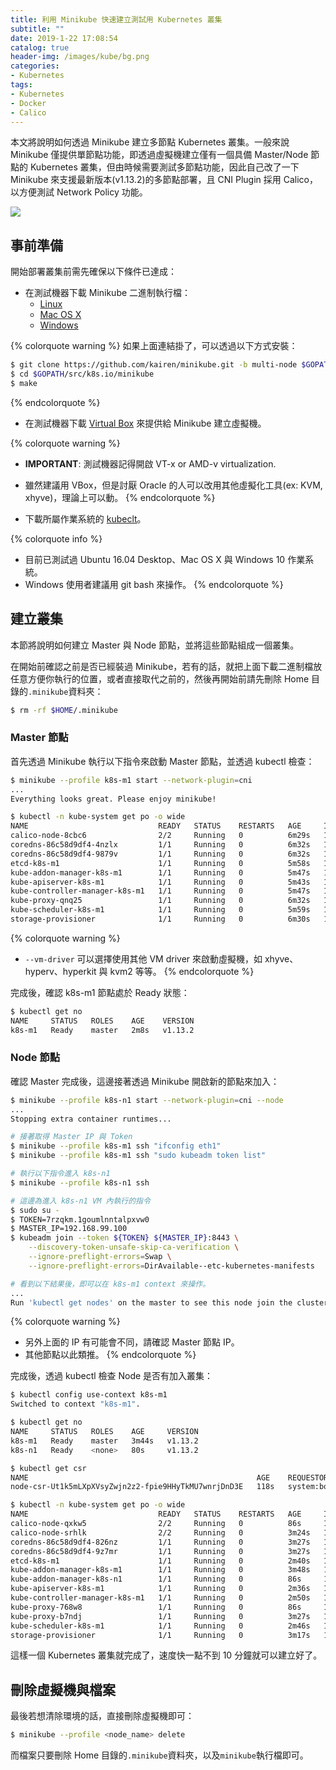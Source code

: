 ```yaml
---
title: 利用 Minikube 快速建立測試用 Kubernetes 叢集
subtitle: ""
date: 2019-1-22 17:08:54
catalog: true
header-img: /images/kube/bg.png
categories:
- Kubernetes
tags:
- Kubernetes
- Docker
- Calico
---
```

本文將說明如何透過 Minikube 建立多節點 Kubernetes 叢集。一般來說 Minikube 僅提供單節點功能，即透過虛擬機建立僅有一個具備 Master/Node 節點的 Kubernetes 叢集，但由時候需要測試多節點功能，因此自己改了一下 Minikube 來支援最新版本(v1.13.2)的多節點部署，且 CNI Plugin 採用 Calico，以方便測試 Network Policy 功能。

![](/images/kube/minikube-logo.jpg)

<!--more-->

## 事前準備
開始部署叢集前需先確保以下條件已達成：

* 在測試機器下載 Minikube 二進制執行檔：
    * [Linux](https://github.com/kairen/minikube/releases/download/v0.33.1-multi-node/minikube-linux-amd64)
    * [Mac OS X](https://github.com/kairen/minikube/releases/download/v0.33.1-multi-node/minikube-darwin-amd64)
    * [Windows](https://github.com/kairen/minikube/releases/download/v0.33.1-multi-node/minikube-windows-amd64.exe)

{% colorquote warning %}
如果上面連結掛了，可以透過以下方式安裝：
```bash
$ git clone https://github.com/kairen/minikube.git -b multi-node $GOPATH/src/k8s.io/minikube
$ cd $GOPATH/src/k8s.io/minikube
$ make
```
{% endcolorquote %}

* 在測試機器下載 [Virtual Box](https://www.virtualbox.org/wiki/Downloads) 來提供給 Minikube 建立虛擬機。

{% colorquote warning %}
* **IMPORTANT**: 測試機器記得開啟 VT-x or AMD-v virtualization.
* 雖然建議用 VBox，但是討厭 Oracle 的人可以改用其他虛擬化工具(ex: KVM, xhyve)，理論上可以動。
{% endcolorquote %}

* 下載所屬作業系統的 [kubeclt](https://kubernetes.io/docs/tasks/tools/install-kubectl/)。

{% colorquote info %}
* 目前已測試過 Ubuntu 16.04 Desktop、Mac OS X 與 Windows 10 作業系統。
* Windows 使用者建議用 git bash 來操作。
{% endcolorquote %}

## 建立叢集
本節將說明如何建立 Master 與 Node 節點，並將這些節點組成一個叢集。

在開始前確認之前是否已經裝過 Minikube，若有的話，就把上面下載二進制檔放任意方便你執行的位置，或者直接取代之前的，然後再開始前請先刪除 Home 目錄的`.minikube`資料夾：
```bash
$ rm -rf $HOME/.minikube
```

### Master 節點
首先透過 Minikube 執行以下指令來啟動 Master 節點，並透過 kubectl 檢查：
```bash
$ minikube --profile k8s-m1 start --network-plugin=cni
...
Everything looks great. Please enjoy minikube!

$ kubectl -n kube-system get po -o wide
NAME                             READY   STATUS    RESTARTS   AGE     IP               NODE     NOMINATED NODE   READINESS GATES
calico-node-8cbc6                2/2     Running   0          6m29s   192.168.99.100   k8s-m1   <none>           <none>
coredns-86c58d9df4-4nzlx         1/1     Running   0          6m32s   10.244.0.3       k8s-m1   <none>           <none>
coredns-86c58d9df4-9879v         1/1     Running   0          6m32s   10.244.0.2       k8s-m1   <none>           <none>
etcd-k8s-m1                      1/1     Running   0          5m58s   192.168.99.100   k8s-m1   <none>           <none>
kube-addon-manager-k8s-m1        1/1     Running   0          5m47s   192.168.99.100   k8s-m1   <none>           <none>
kube-apiserver-k8s-m1            1/1     Running   0          5m43s   192.168.99.100   k8s-m1   <none>           <none>
kube-controller-manager-k8s-m1   1/1     Running   0          5m47s   192.168.99.100   k8s-m1   <none>           <none>
kube-proxy-qnq25                 1/1     Running   0          6m32s   192.168.99.100   k8s-m1   <none>           <none>
kube-scheduler-k8s-m1            1/1     Running   0          5m59s   192.168.99.100   k8s-m1   <none>           <none>
storage-provisioner              1/1     Running   0          6m30s   192.168.99.100   k8s-m1   <none>           <none>
```

{% colorquote warning %}
* `--vm-driver` 可以選擇使用其他 VM driver 來啟動虛擬機，如 xhyve、hyperv、hyperkit 與 kvm2 等等。
{% endcolorquote %}

完成後，確認 k8s-m1 節點處於 Ready 狀態：
```bash
$ kubectl get no
NAME     STATUS   ROLES    AGE    VERSION
k8s-m1   Ready    master   2m8s   v1.13.2
```

### Node 節點
確認 Master 完成後，這邊接著透過 Minikube 開啟新的節點來加入：
```bash
$ minikube --profile k8s-n1 start --network-plugin=cni --node
...
Stopping extra container runtimes...

# 接著取得 Master IP 與 Token
$ minikube --profile k8s-m1 ssh "ifconfig eth1"
$ minikube --profile k8s-m1 ssh "sudo kubeadm token list"

# 執行以下指令進入 k8s-n1
$ minikube --profile k8s-n1 ssh

# 這邊為進入 k8s-n1 VM 內執行的指令
$ sudo su -
$ TOKEN=7rzqkm.1goumlnntalpxvw0
$ MASTER_IP=192.168.99.100
$ kubeadm join --token ${TOKEN} ${MASTER_IP}:8443 \
    --discovery-token-unsafe-skip-ca-verification \
    --ignore-preflight-errors=Swap \
    --ignore-preflight-errors=DirAvailable--etc-kubernetes-manifests

# 看到以下結果後，即可以在 k8s-m1 context 來操作。
...
Run 'kubectl get nodes' on the master to see this node join the cluster.
```

{% colorquote warning %}
* 另外上面的 IP 有可能會不同，請確認 Master 節點 IP。
* 其他節點以此類推。
{% endcolorquote %}

完成後，透過 kubectl 檢查 Node 是否有加入叢集：
```bash
$ kubectl config use-context k8s-m1
Switched to context "k8s-m1".

$ kubectl get no
NAME     STATUS   ROLES    AGE     VERSION
k8s-m1   Ready    master   3m44s   v1.13.2
k8s-n1   Ready    <none>   80s     v1.13.2

$ kubectl get csr
NAME                                                   AGE    REQUESTOR                 CONDITION
node-csr-Ut1k5mLXpXVsyZwjn2z2-fpie9HHyTkMU7wnrjDnD3E   118s   system:bootstrap:3qeeeu   Approved,Issued

$ kubectl -n kube-system get po -o wide
NAME                             READY   STATUS    RESTARTS   AGE     IP               NODE     NOMINATED NODE   READINESS GATES
calico-node-qxkw5                2/2     Running   0          86s     192.168.99.101   k8s-n1   <none>           <none>
calico-node-srhlk                2/2     Running   0          3m24s   192.168.99.100   k8s-m1   <none>           <none>
coredns-86c58d9df4-826nz         1/1     Running   0          3m27s   10.244.0.3       k8s-m1   <none>           <none>
coredns-86c58d9df4-9z7mr         1/1     Running   0          3m27s   10.244.0.2       k8s-m1   <none>           <none>
etcd-k8s-m1                      1/1     Running   0          2m40s   192.168.99.100   k8s-m1   <none>           <none>
kube-addon-manager-k8s-m1        1/1     Running   0          3m48s   192.168.99.100   k8s-m1   <none>           <none>
kube-addon-manager-k8s-n1        1/1     Running   0          86s     192.168.99.101   k8s-n1   <none>           <none>
kube-apiserver-k8s-m1            1/1     Running   0          2m36s   192.168.99.100   k8s-m1   <none>           <none>
kube-controller-manager-k8s-m1   1/1     Running   0          2m50s   192.168.99.100   k8s-m1   <none>           <none>
kube-proxy-768w8                 1/1     Running   0          86s     192.168.99.101   k8s-n1   <none>           <none>
kube-proxy-b7ndj                 1/1     Running   0          3m27s   192.168.99.100   k8s-m1   <none>           <none>
kube-scheduler-k8s-m1            1/1     Running   0          2m46s   192.168.99.100   k8s-m1   <none>           <none>
storage-provisioner              1/1     Running   0          3m17s   192.168.99.100   k8s-m1   <none>           <none>
```

這樣一個 Kubernetes 叢集就完成了，速度快一點不到 10 分鐘就可以建立好了。

## 刪除虛擬機與檔案
最後若想清除環境的話，直接刪除虛擬機即可：
```bash
$ minikube --profile <node_name> delete
```

而檔案只要刪除 Home 目錄的`.minikube`資料夾，以及`minikube`執行檔即可。
